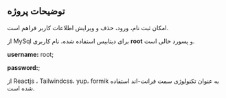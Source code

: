 ## توضیحات پروژه

 امکان ثبت نام، ورود، حذف و ویرایش اطلاعات کاربر فراهم است. 
 
 از MySql برای دیتابیس استفاده شده، نام کاربری **root** و پسورد خالی است. 
 
 **username:** root;
 
 **password:**;
 
 از Reactjs ، Tailwindcss، yup، formik به عنوان تکنولوژی سمت فرانت-اند استفاده شده است.

